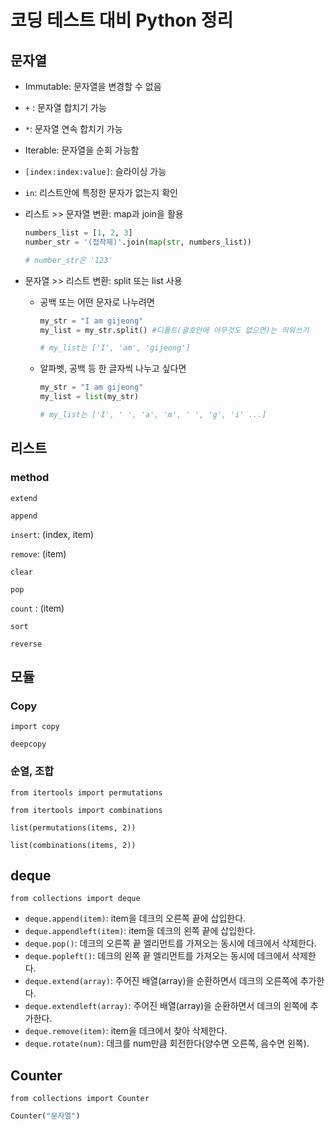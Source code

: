 # 코딩 테스트 대비 Python 정리

## 문자열

- Immutable: 문자열을 변경할 수 없음
- `+` : 문자열 합치기 가능
- `*`: 문자열 연속 합치기 가능

- Iterable: 문자열을 순회 가능함

- `[index:index:value]`: 슬라이싱 가능

- `in`: 리스트안에 특정한 문자가 없는지 확인

- 리스트 >> 문자열 변환: map과 join을 활용

  ```python
  numbers_list = [1, 2, 3]
  number_str = '(접착제)'.join(map(str, numbers_list))
  
  # number_str은 '123'
  ```

- 문자열 >> 리스트 변환: split 또는 list 사용

  - 공백 또는 어떤 문자로 나누려면

    ```python
    my_str = "I am gijeong"
    my_list = my_str.split() #디폴트(괄호안에 아무것도 없으면)는 띄워쓰기
    
    # my_list는 ['I', 'am', 'gijeong']
    ```

    

  - 알파벳, 공백 등 한 글자씩 나누고 싶다면

    ```python
    my_str = "I am gijeong"
    my_list = list(my_str)
    
    # my_list는 ['I', ' ', 'a', 'm', ' ', 'g', 'i' ...]
    ```



## 리스트

### method

`extend`

`append`

`insert`: (index, item)

`remove`: (item)

`clear`

`pop`

`count` : (item)

`sort`

`reverse`



## 모듈

### Copy

`import copy`

`deepcopy`



### 순열, 조합

`from itertools import permutations`

`from itertools import combinations`

`list(permutations(items, 2))`

`list(combinations(items, 2))`



## deque

`from collections import deque`

- `deque.append(item)`: item을 데크의 오른쪽 끝에 삽입한다.
- `deque.appendleft(item)`: item을 데크의 왼쪽 끝에 삽입한다.
- `deque.pop()`: 데크의 오른쪽 끝 엘리먼트를 가져오는 동시에 데크에서 삭제한다.
- `deque.popleft()`: 데크의 왼쪽 끝 엘리먼트를 가져오는 동시에 데크에서 삭제한다.
- `deque.extend(array)`: 주어진 배열(array)을 순환하면서 데크의 오른쪽에 추가한다.
- `deque.extendleft(array)`: 주어진 배열(array)을 순환하면서 데크의 왼쪽에 추가한다.
- `deque.remove(item)`: item을 데크에서 찾아 삭제한다.
- `deque.rotate(num)`: 데크를 num만큼 회전한다(양수면 오른쪽, 음수면 왼쪽).



## Counter

`from collections import Counter`

```python
Counter("문자열")
```